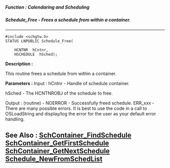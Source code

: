 ##### Function : Calendaring and Scheduling
##### Schedule_Free - Frees a schedule from within a container.
---
```
#include <schgtw.h>
STATUS LNPUBLIC Schedule_Free(

	HCNTNR  hCntnr,
	HSCHEDULE  hSched);
```
**Description :**

This routine frees a schedule from within a container.

**Parameters :**
Input :
hCntnr  -  Handle of schedule container.

hSched  -  The HCNTNROBJ of the schedule to free.

Output :
(routine)  -  NOERROR - Successfully freed schedule.
ERR_xxx - There are many possible errors. It is best to use the code in a call to OSLoadString and display/log the error for the user as your default error handling.



**See Also :**
[SchContainer_FindSchedule](/domino-c-api-docs/reference/Func/SchContainer_FindSchedule)
[SchContainer_GetFirstSchedule](/domino-c-api-docs/reference/Func/SchContainer_GetFirstSchedule)
[SchContainer_GetNextSchedule](/domino-c-api-docs/reference/Func/SchContainer_GetNextSchedule)
[Schedule_NewFromSchedList](/domino-c-api-docs/reference/Func/Schedule_NewFromSchedList)
---
